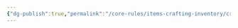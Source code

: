 ```yaml
---
{"dg-publish":true,"permalink":"/core-rules/items-crafting-inventory/crafting-and-materials/crafting/"}
---
```


